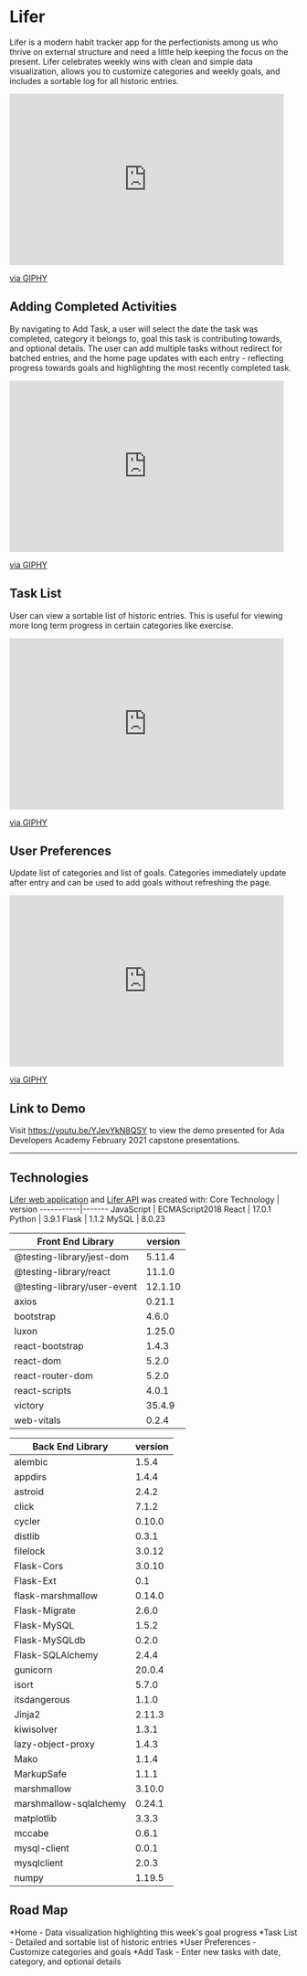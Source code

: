 # Lifer

Lifer is a modern habit tracker app for the perfectionists among us who thrive on external structure and need a little help keeping the focus on the present. Lifer celebrates weekly wins with clean and simple data visualization, allows you to customize categories and weekly goals, and includes a sortable log for all historic entries. 
<iframe src="https://giphy.com/embed/A2a37NriGW7cOcsG7y" width="480" height="300" frameBorder="0" class="giphy-embed" allowFullScreen></iframe><p><a href="https://giphy.com/gifs/home-page-A2a37NriGW7cOcsG7y">via GIPHY</a></p>

## Adding Completed Activities
By navigating to Add Task, a user will select the date the task was completed, category it belongs to, goal this task is contributing towards, and optional details.  The user can add multiple tasks without redirect for batched entries, and the home page updates with each entry - reflecting progress towards goals and highlighting the most recently completed task.  
<iframe src="https://giphy.com/embed/5S25wYoXGXUrQ6IA4x" width="480" height="300" frameBorder="0" class="giphy-embed" allowFullScreen></iframe><p><a href="https://giphy.com/gifs/add-task-5S25wYoXGXUrQ6IA4x">via GIPHY</a></p>

## Task List
User can view a sortable list of historic entries.  This is useful for viewing more long term progress in certain categories like exercise.  
<iframe src="https://giphy.com/embed/jJfgCppuyUQFyceZT0" width="480" height="300" frameBorder="0" class="giphy-embed" allowFullScreen></iframe><p><a href="https://giphy.com/gifs/task-list-jJfgCppuyUQFyceZT0">via GIPHY</a></p>

## User Preferences
Update list of categories and list of goals. Categories immediately update after entry and can be used to add goals without refreshing the page.  
<iframe src="https://giphy.com/embed/AnqDOLxj6il6DIEKL2" width="480" height="300" frameBorder="0" class="giphy-embed" allowFullScreen></iframe><p><a href="https://giphy.com/gifs/user-preferences-AnqDOLxj6il6DIEKL2">via GIPHY</a></p>

## Link to Demo
Visit https://youtu.be/YJevYkN8QSY to view the demo presented for Ada Developers Academy February 2021 capstone presentations.  

---

## Technologies

[Lifer web application](https://github.com/mvlofthus/habit-tracker-react) and [Lifer API](https://github.com/mvlofthus/habit-tracker-flask-api) was created with:
Core Technology | version
-----------|-------
JavaScript | ECMAScript2018
React | 17.0.1
Python | 3.9.1
Flask | 1.1.2
MySQL | 8.0.23

Front End Library | version
-----------|-------
@testing-library/jest-dom | 5.11.4
@testing-library/react | 11.1.0
@testing-library/user-event | 12.1.10 
axios | 0.21.1
bootstrap | 4.6.0
luxon | 1.25.0
react-bootstrap | 1.4.3
react-dom | 5.2.0
react-router-dom | 5.2.0
react-scripts | 4.0.1
victory | 35.4.9 
web-vitals | 0.2.4 


Back End Library | version
--------------| ------
alembic | 1.5.4
appdirs | 1.4.4
astroid | 2.4.2
click | 7.1.2
cycler | 0.10.0
distlib | 0.3.1
filelock | 3.0.12
Flask-Cors | 3.0.10
Flask-Ext | 0.1
flask-marshmallow | 0.14.0
Flask-Migrate | 2.6.0
Flask-MySQL | 1.5.2
Flask-MySQLdb | 0.2.0
Flask-SQLAlchemy | 2.4.4
gunicorn | 20.0.4
isort | 5.7.0
itsdangerous | 1.1.0
Jinja2 | 2.11.3
kiwisolver | 1.3.1
lazy-object-proxy | 1.4.3
Mako | 1.1.4
MarkupSafe | 1.1.1
marshmallow | 3.10.0
marshmallow-sqlalchemy | 0.24.1
matplotlib | 3.3.3
mccabe | 0.6.1
mysql-client | 0.0.1
mysqlclient | 2.0.3
numpy | 1.19.5

## Road Map
*Home - Data visualization highlighting this week's goal progress
*Task List - Detailed and sortable list of historic entries
*User Preferences - Customize categories and goals
*Add Task - Enter new tasks with date, category, and optional details
